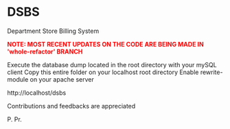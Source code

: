 DSBS
====

Department Store Billing System

<p style="color:red;">
<strong>NOTE: MOST RECENT UPDATES ON THE CODE ARE BEING MADE IN 'whole-refactor' BRANCH</strong>
</p>

Execute the database dump located in the root directory with your mySQL client
Copy this entire folder on your localhost root directory
Enable rewrite-module on your apache server

http://localhost/dsbs

Contributions and feedbacks are appreciated

P. Pr.
